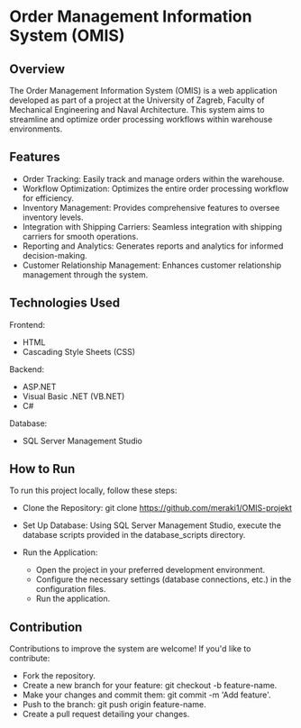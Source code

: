 # Order Management Information System (OMIS)

## Overview

The Order Management Information System (OMIS) is a web application developed as part of a project at the University of Zagreb, Faculty of Mechanical Engineering and Naval Architecture. This system aims to streamline and optimize order processing workflows within warehouse environments.

## Features
- Order Tracking: Easily track and manage orders within the warehouse.
- Workflow Optimization: Optimizes the entire order processing workflow for efficiency.
- Inventory Management: Provides comprehensive features to oversee inventory levels.
- Integration with Shipping Carriers: Seamless integration with shipping carriers for smooth operations.
- Reporting and Analytics: Generates reports and analytics for informed decision-making.
- Customer Relationship Management: Enhances customer relationship management through the system.

## Technologies Used
Frontend:
- HTML
- Cascading Style Sheets (CSS)

Backend:
- ASP.NET
- Visual Basic .NET (VB.NET)
- C#

Database:
- SQL Server Management Studio

## How to Run
To run this project locally, follow these steps:
- Clone the Repository:
git clone https://github.com/meraki1/OMIS-projekt

- Set Up Database:
Using SQL Server Management Studio, execute the database scripts provided in the database_scripts directory.

- Run the Application:
  - Open the project in your preferred development environment.
  - Configure the necessary settings (database connections, etc.) in the configuration files.
  - Run the application.

## Contribution
Contributions to improve the system are welcome! If you'd like to contribute:
- Fork the repository.
- Create a new branch for your feature: git checkout -b feature-name.
- Make your changes and commit them: git commit -m 'Add feature'.
- Push to the branch: git push origin feature-name.
- Create a pull request detailing your changes.
